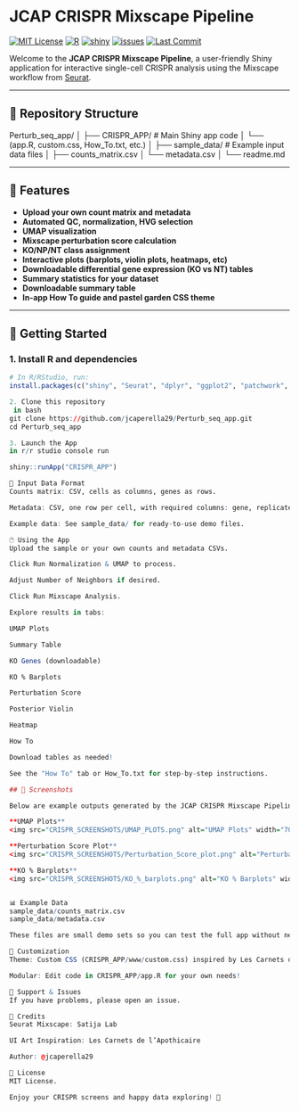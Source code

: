 # JCAP CRISPR Mixscape Pipeline
[![MIT License](https://img.shields.io/badge/License-MIT-blue.svg)](LICENSE)
[![R](https://img.shields.io/badge/R-%3E=4.2.0-blue.svg)](https://cran.r-project.org/)
[![shiny](https://img.shields.io/badge/Shiny-App-orange.svg)](https://shiny.posit.co/)
[![issues](https://img.shields.io/github/issues/jcaperella29/Perturb_seq_app)](https://github.com/jcaperella29/Perturb_seq_app/issues)
[![Last Commit](https://img.shields.io/github/last-commit/jcaperella29/Perturb_seq_app)](https://github.com/jcaperella29/Perturb_seq_app/commits/main)


Welcome to the **JCAP CRISPR Mixscape Pipeline**, a user-friendly Shiny application for interactive single-cell CRISPR analysis using the Mixscape workflow from [Seurat](https://satijalab.org/seurat/articles/mixscape_vignette.html).

---

## 📁 Repository Structure

Perturb_seq_app/
│
├── CRISPR_APP/ # Main Shiny app code
│ └── (app.R, custom.css, How_To.txt, etc.)
│
├── sample_data/ # Example input data files
│ ├── counts_matrix.csv
│ └── metadata.csv
│
└── readme.md


---

## 🌟 Features

- **Upload your own count matrix and metadata**
- **Automated QC, normalization, HVG selection**
- **UMAP visualization**
- **Mixscape perturbation score calculation**
- **KO/NP/NT class assignment**
- **Interactive plots (barplots, violin plots, heatmaps, etc)**
- **Downloadable differential gene expression (KO vs NT) tables**
- **Summary statistics for your dataset**
- **Downloadable summary table**
- **In-app How To guide and pastel garden CSS theme**

---

## 🚀 Getting Started

### 1. Install R and dependencies

```r
# In R/RStudio, run:
install.packages(c("shiny", "Seurat", "dplyr", "ggplot2", "patchwork", "plotly", "DT"))

2. Clone this repository
 in bash
git clone https://github.com/jcaperella29/Perturb_seq_app.git
cd Perturb_seq_app

3. Launch the App
in r/r studio console run

shiny::runApp("CRISPR_APP")

📂 Input Data Format
Counts matrix: CSV, cells as columns, genes as rows.

Metadata: CSV, one row per cell, with required columns: gene, replicate, guide_ID, etc.

Example data: See sample_data/ for ready-to-use demo files.

🖱️ Using the App
Upload the sample or your own counts and metadata CSVs.

Click Run Normalization & UMAP to process.

Adjust Number of Neighbors if desired.

Click Run Mixscape Analysis.

Explore results in tabs:

UMAP Plots

Summary Table

KO Genes (downloadable)

KO % Barplots

Perturbation Score

Posterior Violin

Heatmap

How To

Download tables as needed!

See the "How To" tab or How_To.txt for step-by-step instructions.

## 📸 Screenshots

Below are example outputs generated by the JCAP CRISPR Mixscape Pipeline app:

**UMAP Plots**  
<img src="CRISPR_SCREENSHOTS/UMAP_PLOTS.png" alt="UMAP Plots" width="700"/>

**Perturbation Score Plot**  
<img src="CRISPR_SCREENSHOTS/Perturbation_Score_plot.png" alt="Perturbation Score Plot" width="700"/>

**KO % Barplots**  
<img src="CRISPR_SCREENSHOTS/KO_%_barplots.png" alt="KO % Barplots" width="700"/>


📊 Example Data
sample_data/counts_matrix.csv
sample_data/metadata.csv

These files are small demo sets so you can test the full app without needing a large CRISPR dataset.

🎨 Customization
Theme: Custom CSS (CRISPR_APP/www/custom.css) inspired by Les Carnets de l’Apothicaire.

Modular: Edit code in CRISPR_APP/app.R for your own needs!

🛟 Support & Issues
If you have problems, please open an issue.

🙏 Credits
Seurat Mixscape: Satija Lab

UI Art Inspiration: Les Carnets de l’Apothicaire

Author: @jcaperella29

📄 License
MIT License.

Enjoy your CRISPR screens and happy data exploring! 🌸







